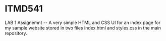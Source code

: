 # ITMD541
LAB 1 Assignemnt -- 
A very simple HTML and CSS UI for an index page for my sample website stored in two files index.html and styles.css in the main repository.
